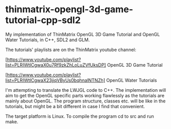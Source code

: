 # thinmatrix-opengl-3d-game-tutorial-cpp-sdl2
My implementation of ThinMatrix OpenGL 3D Game Tutorial and OpenGL Water Tutorials, in C++, SDL2 and GLM.

The tutorials' playlists are on the ThinMatrix youtube channel:

[https://www.youtube.com/playlist?list=PLRIWtICgwaX0u7Rf9zkZhLoLuZVfUksDP] OpenGL 3D Game Tutorial

[https://www.youtube.com/playlist?list=PLRIWtICgwaX23jiqVByUs0bqhnalNTNZh] OpenGL Water Tutorials

I'm attempting to translate the LWJGL code to C++. The implementation will aim to get the OpenGL specific parts working flawlessly as the tutorials are mainly about OpenGL. The program structure, classes etc. will be like in the tutorials, but might be a bit different in case I find that convenient.

The target platform is Linux. To compile the program cd to src and run make.
